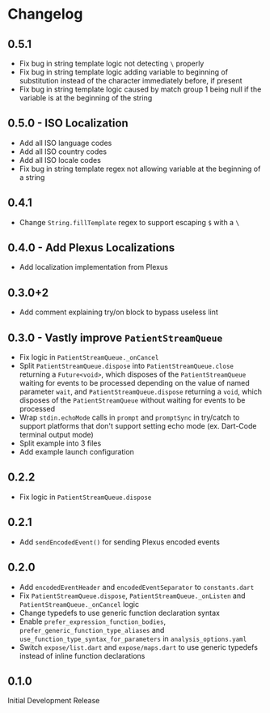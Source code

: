 # Changelog

## 0.5.1

- Fix bug in string template logic not detecting `\` properly
- Fix bug in string template logic adding variable to beginning of substitution instead of the character immediately before, if present
- Fix bug in string template logic caused by match group 1 being null if the variable is at the beginning of the string


## 0.5.0 - ISO Localization

- Add all ISO language codes
- Add all ISO country codes
- Add all ISO locale codes
- Fix bug in string template regex not allowing variable at the beginning of a string


## 0.4.1

- Change `String.fillTemplate` regex to support escaping `$` with a `\`


## 0.4.0 - Add Plexus Localizations

- Add localization implementation from Plexus


## 0.3.0+2

- Add comment explaining try/on block to bypass useless lint


## 0.3.0 - Vastly improve `PatientStreamQueue`

- Fix logic in `PatientStreamQueue._onCancel`
- Split `PatientStreamQueue.dispose` into `PatientStreamQueue.close` returning a `Future<void>`, which disposes of the `PatientStreamQueue` waiting for events to be processed depending on the value of named parameter `wait`, and `PatientStreamQueue.dispose` returning a `void`, which disposes of the `PatientStreamQueue` without waiting for events to be processed
- Wrap `stdin.echoMode` calls in `prompt` and `promptSync` in try/catch to support platforms that don't support setting echo mode (ex. Dart-Code terminal output mode)
- Split example into 3 files
- Add example launch configuration


## 0.2.2

- Fix logic in `PatientStreamQueue.dispose`


## 0.2.1

- Add `sendEncodedEvent()` for sending Plexus encoded events


## 0.2.0

- Add `encodedEventHeader` and `encodedEventSeparator` to `constants.dart`
- Fix `PatientStreamQueue.dispose`, `PatientStreamQueue._onListen` and `PatientStreamQueue._onCancel` logic
- Change typedefs to use generic function declaration syntax
- Enable `prefer_expression_function_bodies`, `prefer_generic_function_type_aliases` and `use_function_type_syntax_for_parameters` in `analysis_options.yaml`
- Switch `expose/list.dart` and `expose/maps.dart` to use generic typedefs instead of inline function declarations


## 0.1.0

Initial Development Release

